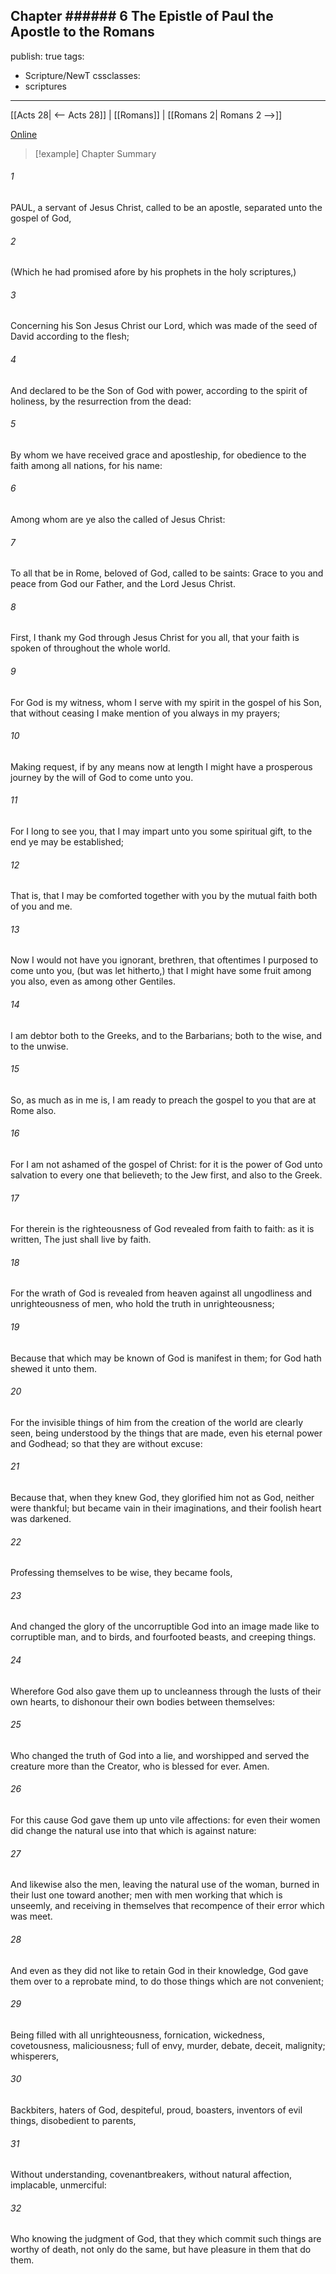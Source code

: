 Chapter ###### 6
The Epistle of Paul the Apostle to the Romans
---
publish: true
tags:
  - Scripture/NewT
cssclasses:
  - scriptures
---
[[Acts 28| <-- Acts 28]] | [[Romans]] | [[Romans 2| Romans 2 -->]]

[Online](https://churchofjesuschrist.org/study/scriptures/nt/rom/1?lang=eng)

>[!example] Chapter Summary
>
###### 1
PAUL, a servant of Jesus Christ, called to be an apostle, separated unto the gospel of God,
###### 2
(Which he had promised afore by his prophets in the holy scriptures,)
###### 3
Concerning his Son Jesus Christ our Lord, which was made of the seed of David according to the flesh;
###### 4
And declared to be the Son of God with power, according to the spirit of holiness, by the resurrection from the dead:
###### 5
By whom we have received grace and apostleship, for obedience to the faith among all nations, for his name:
###### 6
Among whom are ye also the called of Jesus Christ:
###### 7
To all that be in Rome, beloved of God, called to be saints: Grace to you and peace from God our Father, and the Lord Jesus Christ.
###### 8
First, I thank my God through Jesus Christ for you all, that your faith is spoken of throughout the whole world.
###### 9
For God is my witness, whom I serve with my spirit in the gospel of his Son, that without ceasing I make mention of you always in my prayers;
###### 10
Making request, if by any means now at length I might have a prosperous journey by the will of God to come unto you.
###### 11
For I long to see you, that I may impart unto you some spiritual gift, to the end ye may be established;
###### 12
That is, that I may be comforted together with you by the mutual faith both of you and me.
###### 13
Now I would not have you ignorant, brethren, that oftentimes I purposed to come unto you, (but was let hitherto,) that I might have some fruit among you also, even as among other Gentiles.
###### 14
I am debtor both to the Greeks, and to the Barbarians; both to the wise, and to the unwise.
###### 15
So, as much as in me is, I am ready to preach the gospel to you that are at Rome also.
###### 16
For I am not ashamed of the gospel of Christ: for it is the power of God unto salvation to every one that believeth; to the Jew first, and also to the Greek.
###### 17
For therein is the righteousness of God revealed from faith to faith: as it is written, The just shall live by faith.
###### 18
For the wrath of God is revealed from heaven against all ungodliness and unrighteousness of men, who hold the truth in unrighteousness;
###### 19
Because that which may be known of God is manifest in them; for God hath shewed it unto them.
###### 20
For the invisible things of him from the creation of the world are clearly seen, being understood by the things that are made, even his eternal power and Godhead; so that they are without excuse:
###### 21
Because that, when they knew God, they glorified him not as God, neither were thankful; but became vain in their imaginations, and their foolish heart was darkened.
###### 22
Professing themselves to be wise, they became fools,
###### 23
And changed the glory of the uncorruptible God into an image made like to corruptible man, and to birds, and fourfooted beasts, and creeping things.
###### 24
Wherefore God also gave them up to uncleanness through the lusts of their own hearts, to dishonour their own bodies between themselves:
###### 25
Who changed the truth of God into a lie, and worshipped and served the creature more than the Creator, who is blessed for ever. Amen.
###### 26
For this cause God gave them up unto vile affections: for even their women did change the natural use into that which is against nature:
###### 27
And likewise also the men, leaving the natural use of the woman, burned in their lust one toward another; men with men working that which is unseemly, and receiving in themselves that recompence of their error which was meet.
###### 28
And even as they did not like to retain God in their knowledge, God gave them over to a reprobate mind, to do those things which are not convenient;
###### 29
Being filled with all unrighteousness, fornication, wickedness, covetousness, maliciousness; full of envy, murder, debate, deceit, malignity; whisperers,
###### 30
Backbiters, haters of God, despiteful, proud, boasters, inventors of evil things, disobedient to parents,
###### 31
Without understanding, covenantbreakers, without natural affection, implacable, unmerciful:
###### 32
Who knowing the judgment of God, that they which commit such things are worthy of death, not only do the same, but have pleasure in them that do them.



